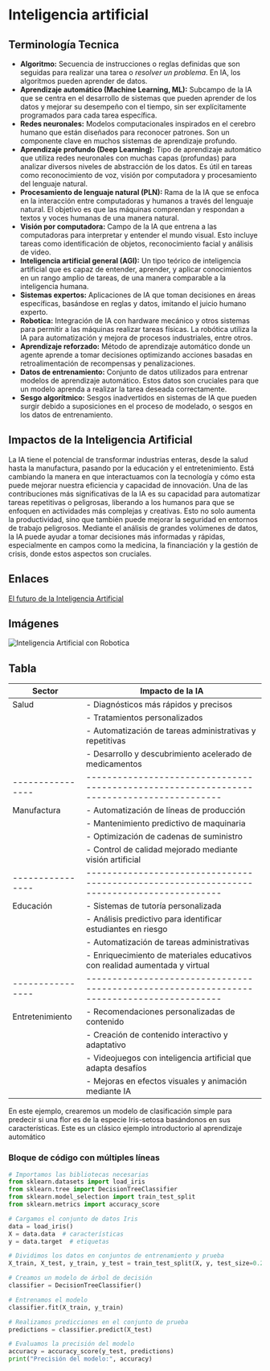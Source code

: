 # Inteligencia artificial

## Terminología Tecnica
- **Algoritmo:** Secuencia de instrucciones o reglas definidas que son seguidas para realizar una tarea o *resolver un problema*. En IA, los algoritmos pueden aprender de datos.
- **Aprendizaje automático (Machine Learning, ML):** Subcampo de la IA que se centra en el desarrollo de sistemas que pueden aprender de los datos y mejorar su desempeño con el tiempo, sin ser explícitamente programados para cada tarea específica.
- **Redes neuronales:** Modelos computacionales inspirados en el cerebro humano que están diseñados para reconocer patrones. Son un componente clave en muchos sistemas de aprendizaje profundo.
- **Aprendizaje profundo (Deep Learning):** Tipo de aprendizaje automático que utiliza redes neuronales con muchas capas (profundas) para analizar diversos niveles de abstracción de los datos. Es útil en tareas como reconocimiento de voz, visión por computadora y procesamiento del lenguaje natural.
- **Procesamiento de lenguaje natural (PLN):** Rama de la IA que se enfoca en la interacción entre computadoras y humanos a través del lenguaje natural. El objetivo es que las máquinas comprendan y respondan a textos y voces humanas de una manera natural.
- **Visión por computadora:** Campo de la IA que entrena a las computadoras para interpretar y entender el mundo visual. Esto incluye tareas como identificación de objetos, reconocimiento facial y análisis de video.
- **Inteligencia artificial general (AGI):** Un tipo teórico de inteligencia artificial que es capaz de entender, aprender, y aplicar conocimientos en un rango amplio de tareas, de una manera comparable a la inteligencia humana.
- **Sistemas expertos:** Aplicaciones de IA que toman decisiones en áreas específicas, basándose en reglas y datos, imitando el juicio humano experto.
- **Robotica:** Integración de IA con hardware mecánico y otros sistemas para permitir a las máquinas realizar tareas físicas. La robótica utiliza la IA para automatización y mejora de procesos industriales, entre otros.
- **Aprendizaje reforzado:** Método de aprendizaje automático donde un agente aprende a tomar decisiones optimizando acciones basadas en retroalimentación de recompensas y penalizaciones.
- **Datos de entrenamiento:** Conjunto de datos utilizados para entrenar modelos de aprendizaje automático. Estos datos son cruciales para que un modelo aprenda a realizar la tarea deseada correctamente.
- **Sesgo algorítmico:** Sesgos inadvertidos en sistemas de IA que pueden surgir debido a suposiciones en el proceso de modelado, o sesgos en los datos de entrenamiento.

## Impactos de la Inteligencia Artificial
La IA tiene el potencial de transformar industrias enteras, desde la salud hasta la manufactura, pasando por la educación y el entretenimiento. Está cambiando la manera en que interactuamos con la tecnología y cómo esta puede mejorar nuestra eficiencia y capacidad de innovación. Una de las contribuciones más significativas de la IA es su capacidad para automatizar tareas repetitivas o peligrosas, liberando a los humanos para que se enfoquen en actividades más complejas y creativas. Esto no solo aumenta la productividad, sino que también puede mejorar la seguridad en entornos de trabajo peligrosos. Mediante el análisis de grandes volúmenes de datos, la IA puede ayudar a tomar decisiones más informadas y rápidas, especialmente en campos como la medicina, la financiación y la gestión de crisis, donde estos aspectos son cruciales.


## Enlaces
[El futuro de la Inteligencia Artificial](https://www.youtube.com/watch?v=tz8FE5fCrXw&pp=ygUXaW50ZWxpZ2VuY2lhIGFydGlmaWNpYWw%3D)

## Imágenes
![Inteligencia Artificial con Robotica](https://th.bing.com/th/id/OIP.u-uj0RmZlaeosMqrn5KyIQHaE7?rs=1&pid=ImgDetMain)

## Tabla

| Sector         | Impacto de la IA                                                                         |
|----------------|------------------------------------------------------------------------------------------|
| Salud          | - Diagnósticos más rápidos y precisos                                                    |
|                | - Tratamientos personalizados                                                            |
|                | - Automatización de tareas administrativas y repetitivas                                 |
|                | - Desarrollo y descubrimiento acelerado de medicamentos                                  |
|----------------|------------------------------------------------------------------------------------------|
| Manufactura    | - Automatización de líneas de producción                                                  |
|                | - Mantenimiento predictivo de maquinaria                                                 |
|                | - Optimización de cadenas de suministro                                                   |
|                | - Control de calidad mejorado mediante visión artificial                                 |
|----------------|------------------------------------------------------------------------------------------|
| Educación      | - Sistemas de tutoría personalizada                                                       |
|                | - Análisis predictivo para identificar estudiantes en riesgo                              |
|                | - Automatización de tareas administrativas                                                |
|                | - Enriquecimiento de materiales educativos con realidad aumentada y virtual              |
|----------------|------------------------------------------------------------------------------------------|
| Entretenimiento| - Recomendaciones personalizadas de contenido                                            |
|                | - Creación de contenido interactivo y adaptativo                                         |
|                | - Videojuegos con inteligencia artificial que adapta desafíos                             |
|                | - Mejoras en efectos visuales y animación mediante IA                                    |

En este ejemplo, crearemos un modelo de clasificación simple para predecir si una flor es de la especie Iris-setosa basándonos en sus características. Este es un clásico ejemplo introductorio al aprendizaje automático

### Bloque de código con múltiples líneas
```python
# Importamos las bibliotecas necesarias
from sklearn.datasets import load_iris
from sklearn.tree import DecisionTreeClassifier
from sklearn.model_selection import train_test_split
from sklearn.metrics import accuracy_score

# Cargamos el conjunto de datos Iris
data = load_iris()
X = data.data  # características
y = data.target  # etiquetas

# Dividimos los datos en conjuntos de entrenamiento y prueba
X_train, X_test, y_train, y_test = train_test_split(X, y, test_size=0.2, random_state=42)

# Creamos un modelo de árbol de decisión
classifier = DecisionTreeClassifier()

# Entrenamos el modelo
classifier.fit(X_train, y_train)

# Realizamos predicciones en el conjunto de prueba
predictions = classifier.predict(X_test)

# Evaluamos la precisión del modelo
accuracy = accuracy_score(y_test, predictions)
print("Precisión del modelo:", accuracy)
